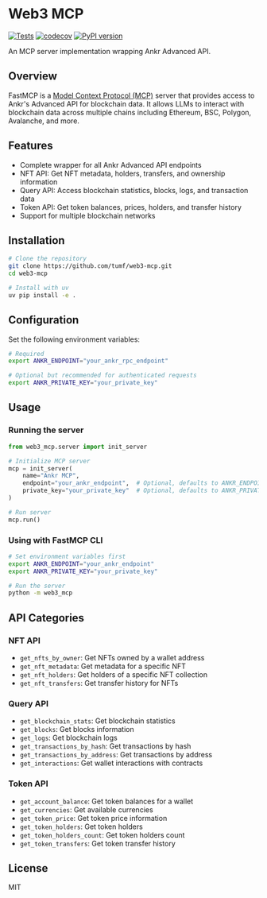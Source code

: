 # Web3 MCP

[![Tests](https://github.com/tumf/web3-mcp/actions/workflows/test.yml/badge.svg)](https://github.com/tumf/web3-mcp/actions/workflows/test.yml)
[![codecov](https://codecov.io/gh/tumf/web3-mcp/branch/main/graph/badge.svg)](https://codecov.io/gh/tumf/web3-mcp)
[![PyPI version](https://badge.fury.io/py/web3-mcp.svg)](https://badge.fury.io/py/web3-mcp)

An MCP server implementation wrapping Ankr Advanced API.

## Overview

FastMCP is a [Model Context Protocol (MCP)](https://modelcontextprotocol.io) server that provides access to Ankr's Advanced API for blockchain data. It allows LLMs to interact with blockchain data across multiple chains including Ethereum, BSC, Polygon, Avalanche, and more.

## Features

- Complete wrapper for all Ankr Advanced API endpoints
- NFT API: Get NFT metadata, holders, transfers, and ownership information
- Query API: Access blockchain statistics, blocks, logs, and transaction data
- Token API: Get token balances, prices, holders, and transfer history
- Support for multiple blockchain networks

## Installation

```bash
# Clone the repository
git clone https://github.com/tumf/web3-mcp.git
cd web3-mcp

# Install with uv
uv pip install -e .
```

## Configuration

Set the following environment variables:

```bash
# Required
export ANKR_ENDPOINT="your_ankr_rpc_endpoint"

# Optional but recommended for authenticated requests
export ANKR_PRIVATE_KEY="your_private_key"
```

## Usage

### Running the server

```python
from web3_mcp.server import init_server

# Initialize MCP server
mcp = init_server(
    name="Ankr MCP",
    endpoint="your_ankr_endpoint",  # Optional, defaults to ANKR_ENDPOINT env var
    private_key="your_private_key"  # Optional, defaults to ANKR_PRIVATE_KEY env var
)

# Run server
mcp.run()
```

### Using with FastMCP CLI

```bash
# Set environment variables first
export ANKR_ENDPOINT="your_ankr_endpoint"
export ANKR_PRIVATE_KEY="your_private_key"

# Run the server
python -m web3_mcp
```

## API Categories

### NFT API

- `get_nfts_by_owner`: Get NFTs owned by a wallet address
- `get_nft_metadata`: Get metadata for a specific NFT
- `get_nft_holders`: Get holders of a specific NFT collection
- `get_nft_transfers`: Get transfer history for NFTs

### Query API

- `get_blockchain_stats`: Get blockchain statistics
- `get_blocks`: Get blocks information
- `get_logs`: Get blockchain logs
- `get_transactions_by_hash`: Get transactions by hash
- `get_transactions_by_address`: Get transactions by address
- `get_interactions`: Get wallet interactions with contracts

### Token API

- `get_account_balance`: Get token balances for a wallet
- `get_currencies`: Get available currencies
- `get_token_price`: Get token price information
- `get_token_holders`: Get token holders
- `get_token_holders_count`: Get token holders count
- `get_token_transfers`: Get token transfer history

## License

MIT
